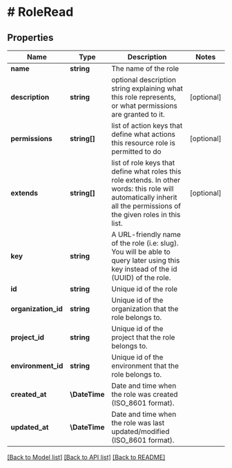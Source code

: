 # # RoleRead

## Properties

Name | Type | Description | Notes
------------ | ------------- | ------------- | -------------
**name** | **string** | The name of the role |
**description** | **string** | optional description string explaining what this role represents, or what permissions are granted to it. | [optional]
**permissions** | **string[]** | list of action keys that define what actions this resource role is permitted to do | [optional]
**extends** | **string[]** | list of role keys that define what roles this role extends. In other words: this role will automatically inherit all the permissions of the given roles in this list. | [optional]
**key** | **string** | A URL-friendly name of the role (i.e: slug). You will be able to query later using this key instead of the id (UUID) of the role. |
**id** | **string** | Unique id of the role |
**organization_id** | **string** | Unique id of the organization that the role belongs to. |
**project_id** | **string** | Unique id of the project that the role belongs to. |
**environment_id** | **string** | Unique id of the environment that the role belongs to. |
**created_at** | **\DateTime** | Date and time when the role was created (ISO_8601 format). |
**updated_at** | **\DateTime** | Date and time when the role was last updated/modified (ISO_8601 format). |

[[Back to Model list]](../../README.md#models) [[Back to API list]](../../README.md#endpoints) [[Back to README]](../../README.md)
